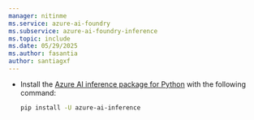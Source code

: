 ```yaml
---
manager: nitinme
ms.service: azure-ai-foundry
ms.subservice: azure-ai-foundry-inference
ms.topic: include
ms.date: 05/29/2025
ms.author: fasantia
author: santiagxf
---
```


* Install the [Azure AI inference package for Python](https://aka.ms/azsdk/azure-ai-inference/python/reference) with the following command:

  ```bash
  pip install -U azure-ai-inference
  ```
